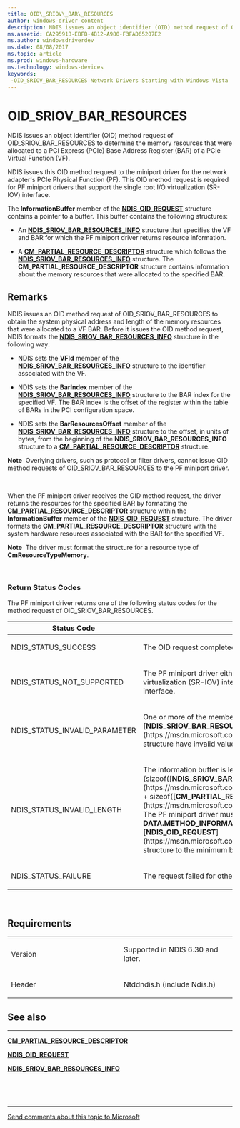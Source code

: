 ```yaml
---
title: OID\_SRIOV\_BAR\_RESOURCES
author: windows-driver-content
description: NDIS issues an object identifier (OID) method request of OID\_SRIOV\_BAR\_RESOURCES to determine the memory resources that were allocated to a PCI Express (PCIe) Base Address Register (BAR) of a PCIe Virtual Function (VF).
ms.assetid: CA29591B-EBFB-4B12-A980-F3FAD65207E2
ms.author: windowsdriverdev
ms.date: 08/08/2017
ms.topic: article
ms.prod: windows-hardware
ms.technology: windows-devices
keywords: 
 -OID_SRIOV_BAR_RESOURCES Network Drivers Starting with Windows Vista
---
```


# OID\_SRIOV\_BAR\_RESOURCES


NDIS issues an object identifier (OID) method request of OID\_SRIOV\_BAR\_RESOURCES to determine the memory resources that were allocated to a PCI Express (PCIe) Base Address Register (BAR) of a PCIe Virtual Function (VF).

NDIS issues this OID method request to the miniport driver for the network adapter's PCIe Physical Function (PF). This OID method request is required for PF miniport drivers that support the single root I/O virtualization (SR-IOV) interface.

The **InformationBuffer** member of the [**NDIS\_OID\_REQUEST**](https://msdn.microsoft.com/library/windows/hardware/ff566710) structure contains a pointer to a buffer. This buffer contains the following structures:

-   An [**NDIS\_SRIOV\_BAR\_RESOURCES\_INFO**](https://msdn.microsoft.com/library/windows/hardware/hh451675) structure that specifies the VF and BAR for which the PF miniport driver returns resource information.

-   A [**CM\_PARTIAL\_RESOURCE\_DESCRIPTOR**](https://msdn.microsoft.com/library/windows/hardware/ff541977) structure which follows the [**NDIS\_SRIOV\_BAR\_RESOURCES\_INFO**](https://msdn.microsoft.com/library/windows/hardware/hh451675) structure. The **CM\_PARTIAL\_RESOURCE\_DESCRIPTOR** structure contains information about the memory resources that were allocated to the specified BAR.

Remarks
-------

NDIS issues an OID method request of OID\_SRIOV\_BAR\_RESOURCES to obtain the system physical address and length of the memory resources that were allocated to a VF BAR. Before it issues the OID method request, NDIS formats the [**NDIS\_SRIOV\_BAR\_RESOURCES\_INFO**](https://msdn.microsoft.com/library/windows/hardware/hh451675) structure in the following way:

-   NDIS sets the **VFId** member of the [**NDIS\_SRIOV\_BAR\_RESOURCES\_INFO**](https://msdn.microsoft.com/library/windows/hardware/hh451675) structure to the identifier associated with the VF.

-   NDIS sets the **BarIndex** member of the [**NDIS\_SRIOV\_BAR\_RESOURCES\_INFO**](https://msdn.microsoft.com/library/windows/hardware/hh451675) structure to the BAR index for the specified VF. The BAR index is the offset of the register within the table of BARs in the PCI configuration space.

-   NDIS sets the **BarResourcesOffset** member of the [**NDIS\_SRIOV\_BAR\_RESOURCES\_INFO**](https://msdn.microsoft.com/library/windows/hardware/hh451675) structure to the offset, in units of bytes, from the beginning of the **NDIS\_SRIOV\_BAR\_RESOURCES\_INFO** structure to a [**CM\_PARTIAL\_RESOURCE\_DESCRIPTOR**](https://msdn.microsoft.com/library/windows/hardware/ff541977) structure.

**Note**  Overlying drivers, such as protocol or filter drivers, cannot issue OID method requests of OID\_SRIOV\_BAR\_RESOURCES to the PF miniport driver.

 

When the PF miniport driver receives the OID method request, the driver returns the resources for the specified BAR by formatting the [**CM\_PARTIAL\_RESOURCE\_DESCRIPTOR**](https://msdn.microsoft.com/library/windows/hardware/ff541977) structure within the **InformationBuffer** member of the [**NDIS\_OID\_REQUEST**](https://msdn.microsoft.com/library/windows/hardware/ff566710) structure. The driver formats the **CM\_PARTIAL\_RESOURCE\_DESCRIPTOR** structure with the system hardware resources associated with the BAR for the specified VF.

**Note**  The driver must format the structure for a resource type of **CmResourceTypeMemory**.

 

### Return Status Codes

The PF miniport driver returns one of the following status codes for the method request of OID\_SRIOV\_BAR\_RESOURCES.

<table>
<colgroup>
<col width="50%" />
<col width="50%" />
</colgroup>
<thead>
<tr class="header">
<th>Status Code</th>
<th>Description</th>
</tr>
</thead>
<tbody>
<tr class="odd">
<td><p>NDIS_STATUS_SUCCESS</p></td>
<td><p>The OID request completed successfully.</p></td>
</tr>
<tr class="even">
<td><p>NDIS_STATUS_NOT_SUPPORTED</p></td>
<td><p>The PF miniport driver either does not support the single root I/O virtualization (SR-IOV) interface or is not enabled to use the interface.</p></td>
</tr>
<tr class="odd">
<td><p>NDIS_STATUS_INVALID_PARAMETER</p></td>
<td><p>One or more of the members of the [<strong>NDIS_SRIOV_BAR_RESOURCES_INFO</strong>](https://msdn.microsoft.com/library/windows/hardware/hh451675) structure have invalid values.</p></td>
</tr>
<tr class="even">
<td><p>NDIS_STATUS_INVALID_LENGTH</p></td>
<td><p>The information buffer is less than (sizeof([<strong>NDIS_SRIOV_BAR_RESOURCES_INFO</strong>](https://msdn.microsoft.com/library/windows/hardware/hh451675)) + sizeof([<strong>CM_PARTIAL_RESOURCE_DESCRIPTOR</strong>](https://msdn.microsoft.com/library/windows/hardware/ff541977)). The PF miniport driver must set the <strong>DATA.METHOD_INFORMATION.BytesNeeded</strong> member in the [<strong>NDIS_OID_REQUEST</strong>](https://msdn.microsoft.com/library/windows/hardware/ff566710) structure to the minimum buffer size that is required.</p></td>
</tr>
<tr class="odd">
<td><p>NDIS_STATUS_FAILURE</p></td>
<td><p>The request failed for other reasons.</p></td>
</tr>
</tbody>
</table>

 

Requirements
------------

<table>
<colgroup>
<col width="50%" />
<col width="50%" />
</colgroup>
<tbody>
<tr class="odd">
<td><p>Version</p></td>
<td><p>Supported in NDIS 6.30 and later.</p></td>
</tr>
<tr class="even">
<td><p>Header</p></td>
<td>Ntddndis.h (include Ndis.h)</td>
</tr>
</tbody>
</table>

## See also


****
[**CM\_PARTIAL\_RESOURCE\_DESCRIPTOR**](https://msdn.microsoft.com/library/windows/hardware/ff541977)

[**NDIS\_OID\_REQUEST**](https://msdn.microsoft.com/library/windows/hardware/ff566710)

[**NDIS\_SRIOV\_BAR\_RESOURCES\_INFO**](https://msdn.microsoft.com/library/windows/hardware/hh451675)

 

 


--------------------
[Send comments about this topic to Microsoft](mailto:wsddocfb@microsoft.com?subject=Documentation%20feedback%20%5Bnetvista\netvista%5D:%20OID_SRIOV_BAR_RESOURCES%20%20RELEASE:%20%288/8/2017%29&body=%0A%0APRIVACY%20STATEMENT%0A%0AWe%20use%20your%20feedback%20to%20improve%20the%20documentation.%20We%20don't%20use%20your%20email%20address%20for%20any%20other%20purpose,%20and%20we'll%20remove%20your%20email%20address%20from%20our%20system%20after%20the%20issue%20that%20you're%20reporting%20is%20fixed.%20While%20we're%20working%20to%20fix%20this%20issue,%20we%20might%20send%20you%20an%20email%20message%20to%20ask%20for%20more%20info.%20Later,%20we%20might%20also%20send%20you%20an%20email%20message%20to%20let%20you%20know%20that%20we've%20addressed%20your%20feedback.%0A%0AFor%20more%20info%20about%20Microsoft's%20privacy%20policy,%20see%20http://privacy.microsoft.com/default.aspx. "Send comments about this topic to Microsoft")



